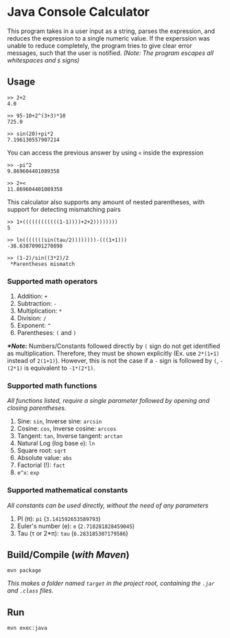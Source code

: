 # Java Console Calculator

This program takes in a user input as a string, parses the expression, and reduces the expression to a single numeric value. If the experssion was unable to reduce completely, the program tries to give clear error messages, such that the user is notified. _(Note: The program escapes all whitespaces and `$` signs)_

## Usage

```
>> 2+2
4.0

>> 95-10+2^(3+3)*10
725.0

>> sin(20)+pi*2
7.196130557907214
```

You can access the previous answer by using `<` inside the expression

```
>> -pi^2
9.869604401089358

>> 2+<
11.869604401089358
```

This calculator also supports any amount of nested parentheses, with support for detecting mismatching pairs

```
>> 1+((((((((((((1-1))))+2+2))))))))
5

>> ln(((((((sin(tau/2))))))))-(((1+1)))
-38.63870901270898

>> (1-2)/sin((3*2)/2
 *Parentheses mismatch
```

### Supported math operators

1. Addition: `+`
2. Subtraction: `-`
3. Multiplication: `*`
4. Division: `/`
5. Exponent: `^`
6. Parentheses: `(` and `)`

**_\*Note:_** Numbers/Constants followed directly by `(` sign do not get identified as multiplication. Therefore, they must be shown explicitly (Ex. use `2*(1+1)` instead of `2(1+1)`). However, this is not the case if a `-` sign is followed by `(`, `-(2*1)` is equivalent to `-1*(2*1)`.

### Supported math functions

_All functions listed, require a single parameter followed by opening and closing parentheses._

1. Sine: `sin`, Inverse sine: `arcsin`
2. Cosine: `cos`, Inverse cosine: `arccos`
3. Tangent: `tan`, Inverse tangent: `arctan`
4. Natural Log (log base `e`): `ln`
5. Square root: `sqrt`
6. Absolute value: `abs`
7. Factorial (!): `fact`
8. `e^x`: `exp`

### Supported mathematical constants

_All constants can be used directly, without the need of any parameters_

1. PI (π): `pi` (`3.141592653589793`)
2. Euler's number (e): `e` (`2.718281828459045`)
3. Tau (τ or 2\*π): `tau` (`6.283185307179586`)

## Build/Compile (_with Maven_)

```
mvn package
```

_This makes a folder named `target` in the project root, containing the `.jar` and `.class` files._

## Run
```
mvn exec:java
```
